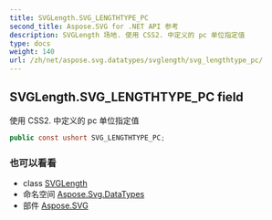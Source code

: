 ```yaml
---
title: SVGLength.SVG_LENGTHTYPE_PC
second_title: Aspose.SVG for .NET API 参考
description: SVGLength 场地. 使用 CSS2. 中定义的 pc 单位指定值
type: docs
weight: 140
url: /zh/net/aspose.svg.datatypes/svglength/svg_lengthtype_pc/
---
```

## SVGLength.SVG_LENGTHTYPE_PC field

使用 CSS2. 中定义的 pc 单位指定值

```csharp
public const ushort SVG_LENGTHTYPE_PC;
```

### 也可以看看

* class [SVGLength](../)
* 命名空间 [Aspose.Svg.DataTypes](../../svglength/)
* 部件 [Aspose.SVG](../../../)


